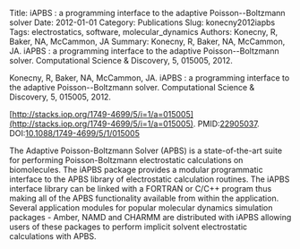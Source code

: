 Title: iAPBS : a programming interface to the adaptive Poisson--Boltzmann solver
Date: 2012-01-01
Category: Publications
Slug: konecny2012iapbs
Tags: electrostatics, software, molecular_dynamics
Authors: Konecny, R, Baker, NA, McCammon, JA
Summary: Konecny, R, Baker, NA, McCammon, JA. iAPBS : a programming interface to the adaptive Poisson--Boltzmann solver. Computational Science \& Discovery, 5, 015005, 2012. 

Konecny, R, Baker, NA, McCammon, JA. iAPBS : a programming interface to the adaptive Poisson--Boltzmann solver. Computational Science \& Discovery, 5, 015005, 2012. 

[http://stacks.iop.org/1749-4699/5/i=1/a=015005](http://stacks.iop.org/1749-4699/5/i=1/a=015005). PMID:[22905037](http://www.ncbi.nlm.nih.gov/pubmed/22905037). DOI:[10.1088/1749-4699/5/1/015005](http://dx.doi.org/10.1088/1749-4699/5/1/015005)

The Adaptive Poisson-Boltzmann Solver (APBS) is a state-of-the-art suite for performing Poisson-Boltzmann electrostatic calculations on biomolecules. The iAPBS package provides a modular programmatic interface to the APBS library of electrostatic calculation routines. The iAPBS interface library can be linked with a FORTRAN or C/C++ program thus making all of the APBS functionality available from within the application. Several application modules for popular molecular dynamics simulation packages - Amber, NAMD and CHARMM are distributed with iAPBS allowing users of these packages to perform implicit solvent electrostatic calculations with APBS.
